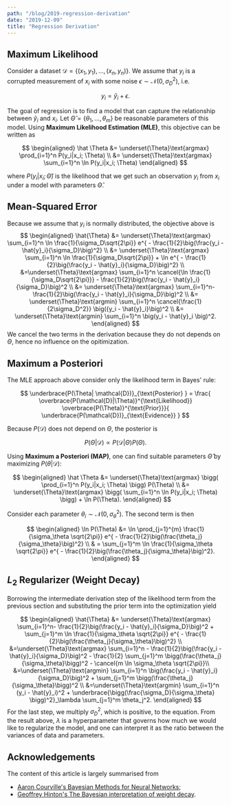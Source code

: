 ```yaml
---
path: "/blog/2019-regression-derivation"
date: "2019-12-09"
title: "Regression Derivation"
---
```


## Maximum Likelihood
Consider a dataset $\mathcal{D} = \{(x_1, y_1), \dots, (x_n, y_n)\}$. We assume that $y_i$ is a corrupted measurement of $x_i$ with some noise $\epsilon \sim \mathcal{N}(0, \sigma_D^2)$, i.e.

$$
y_i = \hat{y}_i + \epsilon.
$$

The goal of regression is to find a model that can capture the relationship between $\hat{y}_i$  and $x_i$. Let $\hat \Theta = \{\theta_1, \dots,\theta_m \}$ be reasonable parameters of this model. Using **Maximum Likelihood Estimation (MLE)**, this objective can be written as 

$$
\begin{aligned}
\hat \Theta &= \underset{\Theta}\text{argmax} \prod_{i=1}^n P(y_i|x_i; \Theta)  \\
&= \underset{\Theta}\text{argmax} \sum_{i=1}^n \ln P(y_i|x_i; \Theta)
\end{aligned}
$$

where $P(y_i|x_i; \hat \Theta)$ is the likelihood that we get such an observation $y_i$ from $x_i$ under a model with parameters $\hat \Theta$.

## Mean-Squared Error
Because we assume that $y_i$ is normally distributed, the objective above is 
$$
\begin{aligned}
\hat{\Theta} &= \underset{\Theta}\text{argmax}  \sum_{i=1}^n \ln \frac{1}{\sigma_D\sqrt{2\pi}} e^{ - \frac{1}{2}\big(\frac{y_i - \hat{y}_i}{\sigma_D}\big)^2} \\
&= \underset{\Theta}\text{argmax} \sum_{i=1}^n \ln \frac{1}{\sigma_D\sqrt{2\pi}} + \ln e^{ - \frac{1}{2}\big(\frac{y_i - \hat{y}_i}{\sigma_D}\big)^2} \\
&=\underset{\Theta}\text{argmax} \sum_{i=1}^n \cancel{\ln \frac{1}{\sigma_D\sqrt{2\pi}}}  - \frac{1}{2}\big(\frac{y_i - \hat{y}_i}{\sigma_D}\big)^2 \\
&= \underset{\Theta}\text{argmax}  \sum_{i=1}^n- \frac{1}{2}\big(\frac{y_i - \hat{y}_i}{\sigma_D}\big)^2    \\
&= \underset{\Theta}\text{argmin}  \sum_{i=1}^n  \cancel{\frac{1}{2\sigma_D^2}} \big({y_i - \hat{y}_i}\big)^2 \\
&= \underset{\Theta}\text{argmin}  \sum_{i=1}^n  \big(y_i - \hat{y}_i \big)^2.
\end{aligned}
$$
We cancel the two terms in the derivation because they do not depends on $\Theta$, hence no influence on the opitimization.

## Maximum a Posteriori
The MLE approach above consider only the likelihood term in Bayes' rule:

$$
\underbrace{P(\Theta| \mathcal{D})}_{\text{Posterior} } = \frac{ \overbrace{P(\mathcal{D}|\Theta)}^{\text{Likelihood}} \overbrace{P(\Theta)}^{\text{Prior}}}{ \underbrace{P(\mathcal{D})}_{\text{Evidence}} }
$$

Because $P(\mathcal{D})$ does not depend on $\Theta$, the posterior is 

$$
P(\Theta| \mathcal{D}) \propto  P(\mathcal{D}|\Theta) P(\Theta).
$$

Using **Maximum a Posteriori (MAP)**, one can find suitable parameters $\hat{\Theta}$ by maximizing $P(\theta|\mathcal{D})$:

$$
\begin{aligned}
\hat \Theta &= \underset{\Theta}\text{argmax}  \bigg( \prod_{i=1}^n P(y_i|x_i; \Theta) \bigg) P(\Theta)  \\
&= \underset{\Theta}\text{argmax}  \bigg( \sum_{i=1}^n \ln P(y_i|x_i; \Theta) \bigg) +  \ln P(\Theta).
\end{aligned}
$$

Consider each parameter $\theta_i \sim \mathcal{N}(0, \sigma_{\theta}^2)$. The second term is then

$$
\begin{aligned}
\ln P(\Theta) &= \ln \prod_{j=1}^{m}  \frac{1}{\sigma_\theta \sqrt{2\pi}} e^{ - \frac{1}{2}\big(\frac{\theta_j}{\sigma_\theta}\big)^2}  \\
& = \sum_{j=1}^m \ln \frac{1}{\sigma_\theta \sqrt{2\pi}} e^{ - \frac{1}{2}\big(\frac{\theta_j}{\sigma_\theta}\big)^2}. 
\end{aligned}
$$


## $L_2$ Regularizer (Weight Decay)

Borrowing the intermediate derivation step of the likelihood term from the previous section and substituting the prior term into the optimization yield

$$
\begin{aligned}
\hat{\Theta} &= \underset{\Theta}\text{argmax}  \sum_{i=1}^n- \frac{1}{2}\big(\frac{y_i - \hat{y}_i}{\sigma_D}\big)^2 + \sum_{j=1}^m \ln \frac{1}{\sigma_\theta \sqrt{2\pi}} e^{ - \frac{1}{2}\big(\frac{\theta_j}{\sigma_\theta}\big)^2} \\
&=\underset{\Theta}\text{argmax}  \sum_{i=1}^n - \frac{1}{2}\big(\frac{y_i - \hat{y}_i}{\sigma_D}\big)^2 - \frac{1}{2} \sum_{j=1}^m \bigg(\frac{\theta_j}{\sigma_\theta}\bigg)^2 - \cancel{m \ln \sigma_\theta \sqrt{2\pi}}\\
&=\underset{\Theta}\text{argmin}  \sum_{i=1}^n \big(\frac{y_i - \hat{y}_i}{\sigma_D}\big)^2 + \sum_{j=1}^m \bigg(\frac{\theta_j}{\sigma_\theta}\bigg)^2 \\
&=\underset{\Theta}\text{argmin}  \sum_{i=1}^n (y_i - \hat{y}_i)^2 + \underbrace{\bigg(\frac{\sigma_D}{\sigma_\theta} \bigg)^2}_\lambda  \sum_{j=1}^m \theta_j^2.
\end{aligned}
$$
For the last step, we multiply $\sigma_D^2$, which is positive, to the equation. From the result above, $\lambda$ is a hyperparameter that governs how much we would like to regularize the model, and one can interpret it as the ratio between the variances of data and parameters.

## Acknowledgements
The content of this article is largely summarised from 
- [Aaron Courville's Bayesian Methods for Neural Networks](https://www.cs.cmu.edu/afs/cs/academic/class/15782-f06/slides/bayesian.pdf);
- [Geoffrey Hinton's The Bayesian interpretation of weight decay](https://www.youtube.com/watch?v=KCo8h3WAClc).